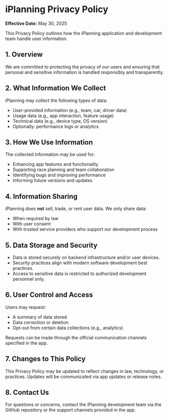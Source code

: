# iPlanning Privacy Policy

**Effective Date:** May 30, 2025

This Privacy Policy outlines how the iPlanning application and development team handle user information.

## 1. Overview

We are committed to protecting the privacy of our users and ensuring that personal and sensitive information is handled responsibly and transparently.

## 2. What Information We Collect

iPlanning may collect the following types of data:
- User-provided information (e.g., team, car, driver data)
- Usage data (e.g., app interaction, feature usage)
- Technical data (e.g., device type, OS version)
- Optionally: performance logs or analytics

## 3. How We Use Information

The collected information may be used for:
- Enhancing app features and functionality
- Supporting race planning and team collaboration
- Identifying bugs and improving performance
- Informing future versions and updates

## 4. Information Sharing

iPlanning does **not** sell, trade, or rent user data. We only share data:
- When required by law
- With user consent
- With trusted service providers who support our development process

## 5. Data Storage and Security

- Data is stored securely on backend infrastructure and/or user devices.
- Security practices align with modern software development best practices.
- Access to sensitive data is restricted to authorized development personnel only.

## 6. User Control and Access

Users may request:
- A summary of data stored
- Data correction or deletion
- Opt-out from certain data collections (e.g., analytics)

Requests can be made through the official communication channels specified in the app.

## 7. Changes to This Policy

This Privacy Policy may be updated to reflect changes in law, technology, or practices. Updates will be communicated via app updates or release notes.

## 8. Contact Us

For questions or concerns, contact the iPlanning development team via the GitHub repository or the support channels provided in the app.

